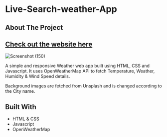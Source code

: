 # Live-Search-weather-App

## About The Project

## [Check out the website here]()

![Screenshot (150)](https://github.com/akshayrathore07/Live-Search-weather-App/assets/110248720/ae5ccf5b-2af0-4876-b2be-b1b8d8b8833d)



A simple and responsive Weather web app built using HTML, CSS and Javascript. It uses OpenWeatherMap API to fetch Temperature, Weather, Humidity & Wind Speed details.

Background images are fetched from Unsplash and is changed according to the City name.

## Built With

- HTML & CSS
- Javascript
- OpenWeatherMap 
